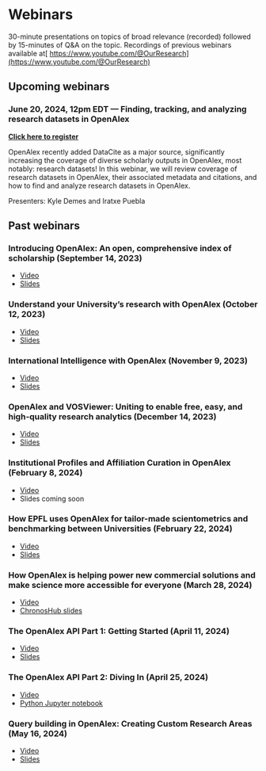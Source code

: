 # Webinars

30-minute presentations on topics of broad relevance (recorded) followed by 15-minutes of Q\&A on the topic. Recordings of previous webinars available at[ https://www.youtube.com/@OurResearch](https://www.youtube.com/@OurResearch)

## Upcoming webinars

### June 20, 2024, 12pm EDT — Finding, tracking, and analyzing research datasets in OpenAlex <a href="#research-datasets-1" id="research-datasets-1"></a>

[**Click here to register**](https://zoom.us/webinar/register/WN_nM756zP8SPuxO3N7idl-4A)

OpenAlex recently added DataCite as a major source, significantly increasing the coverage of diverse scholarly outputs in OpenAlex, most notably: research datasets! In this webinar, we will review coverage of research datasets in OpenAlex, their associated metadata and citations, and how to find and analyze research datasets in OpenAlex.

Presenters: Kyle Demes and Iratxe Puebla 

## Past webinars

### Introducing OpenAlex: An open, comprehensive index of scholarship (September 14, 2023)

* [Video](https://youtu.be/dKJgLK3wrTM)
* [Slides](https://openalex.org/Intro\_OpenAlex.pdf)

### Understand your University’s research with OpenAlex (October 12, 2023)

* [Video](https://youtu.be/FbbeUGd6i-4)
* [Slides](https://openalex.org/Research.pdf)

### International Intelligence with OpenAlex (November 9, 2023)

* [Video](https://youtu.be/Ylr7xa7AMq8)
* [Slides](https://openalex.org/OpenAlex\_Webinar\_International.pdf)

### OpenAlex and VOSViewer: Uniting to enable free, easy, and high-quality research analytics (December 14, 2023)

* [Video](https://youtu.be/MfwFzLQmUwo)
* [Slides](https://openalex.org/Visualizing\_Science\_Using\_OpenAlex\_and\_VOSviewer.pdf)

### Institutional Profiles and Affiliation Curation in OpenAlex (February 8, 2024) <a href="#institutional-profiles-and-affiliation-curation" id="institutional-profiles-and-affiliation-curation"></a>

* [Video](https://youtu.be/pe1fJCyu3mE)
* Slides coming soon

### How EPFL uses OpenAlex for tailor-made scientometrics and benchmarking between Universities (February 22, 2024) <a href="#how-epfl-uses-openalex" id="how-epfl-uses-openalex"></a>

* [Video](https://youtu.be/DgQgbLN\_uPc)
* [Slides](https://drive.google.com/file/d/1VZzG2Q7_7lzXB9RAsiDx0SVKCpqGo-SA/view?usp=sharing)

### How OpenAlex is helping power new commercial solutions and make science more accessible for everyone (March 28, 2024) <a href="#commercial-orgs-1" id="commercial-orgs-1"></a>

* [Video](https://youtu.be/leJP-pDfSsQ)
* [ChronosHub slides](https://drive.google.com/file/d/1vWxNGXhcTjD7lGyoucnKYgOQwDHZDQie/view?usp=sharing)

### The OpenAlex API Part 1: Getting Started (April 11, 2024) <a href="#openalex-api-part-1" id="openalex-api-part-1"></a>

* [Video](https://youtu.be/ycoHc8flx8U)
* [Slides](https://docs.google.com/presentation/d/1PCe6PViKYUTxhKw11aDgUnM4Mi6velAt46nPlUngXvo/edit?usp=sharing)

### The OpenAlex API Part 2: Diving In (April 25, 2024) <a href="#openalex-api-part-2" id="openalex-api-part-2"></a>

* [Video](https://youtu.be/DLKUgbw7FV4)
* [Python Jupyter notebook](https://openalex.org/webinars/api-notebook-01)

### Query building in OpenAlex: Creating Custom Research Areas (May 16, 2024) <a href="#query-building-1" id="query-building-1"></a>

* [Video](https://youtu.be/aoOjsdjLU2I)
* [Slides](https://docs.google.com/presentation/d/1D4gOqMVOKNJxEYhDfS9jLzStZqqLJKwA2jF-IKDr9SA/edit?usp=sharing)
